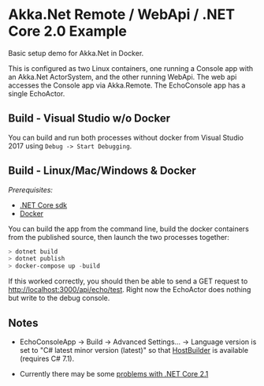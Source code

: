 # Akka.Net Remote / WebApi / .NET Core 2.0 Example

Basic setup demo for Akka.Net in Docker.  

This is configured as two Linux containers, one running a Console app with an Akka.Net ActorSystem, and the other running WebApi.  The web api accesses
the Console app via Akka.Remote. The EchoConsole app has a single EchoActor.

## Build - Visual Studio w/o Docker

You can build and run both processes without docker from Visual Studio 2017 using `Debug -> Start Debugging`.  

## Build - Linux/Mac/Windows & Docker

_Prerequisites:_

- [.NET Core sdk](https://www.microsoft.com/net/download) 
- [Docker](https://docs.docker.com/)

You can build the app from the command line, build the docker containers from the published source, then launch the two processes together:

```powershell
> dotnet build
> dotnet publish
> docker-compose up -build
```

If this worked correctly, you should then be able to send a GET request to [http://localhost:3000/api/echo/test](http://localhost:3000/api/echo/test).  Right now 
the EchoActor does nothing but write to the debug console.

## Notes

- EchoConsoleApp -> Build -> Advanced Settings... -> Language version is set to "C# latest minor version (latest)" so 
that [HostBuilder](https://docs.microsoft.com/en-us/dotnet/api/microsoft.extensions.hosting.hostbuilder?view=aspnetcore-2.1) is available
(requires C# 7.1).

- Currently there may be some [problems with  .NET Core 2.1](https://github.com/akkadotnet/akka.net/issues/3506)